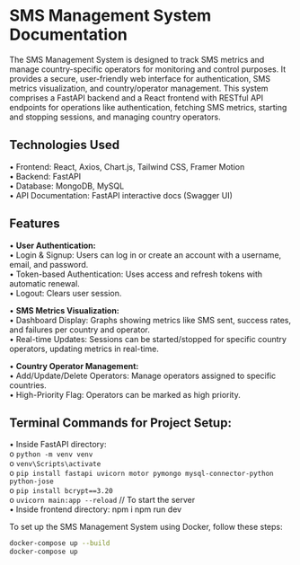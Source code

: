 # SMS Management System Documentation 

The SMS Management System is designed to track SMS metrics and manage country-specific operators for monitoring and control purposes. It provides a secure, user-friendly web interface for authentication, SMS metrics visualization, and country/operator management. This system comprises a FastAPI backend and a React frontend with RESTful API endpoints for operations like authentication, fetching SMS metrics, starting and stopping sessions, and managing country operators. 

## Technologies Used 
• Frontend: React, Axios, Chart.js, Tailwind CSS, Framer Motion  
• Backend: FastAPI  
• Database: MongoDB, MySQL  
• API Documentation: FastAPI interactive docs (Swagger UI)  

## Features 
• **User Authentication:**  
  • Login & Signup: Users can log in or create an account with a username, email, and password.  
  • Token-based Authentication: Uses access and refresh tokens with automatic renewal.  
  • Logout: Clears user session.  

• **SMS Metrics Visualization:**  
  • Dashboard Display: Graphs showing metrics like SMS sent, success rates, and failures per country and operator.  
  • Real-time Updates: Sessions can be started/stopped for specific country operators, updating metrics in real-time.  

• **Country Operator Management:**  
  • Add/Update/Delete Operators: Manage operators assigned to specific countries.  
  • High-Priority Flag: Operators can be marked as high priority.  

## Terminal Commands for Project Setup: 
• Inside FastAPI directory:  
  o `python -m venv venv`  
  o `venv\Scripts\activate`  
  o `pip install fastapi uvicorn motor pymongo mysql-connector-python python-jose`  
  o `pip install bcrypt==3.20`  
  o `uvicorn main:app --reload`  // To start the server  
• Inside frontend directory:
  npm i 
  npm run dev

To set up the SMS Management System using Docker, follow these steps:  
```bash
docker-compose up --build  
docker-compose up  
